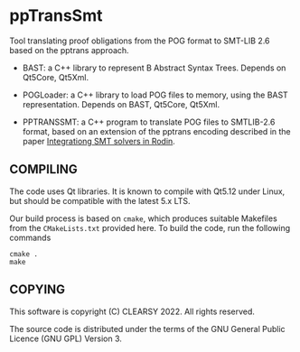 # ppTransSmt

Tool translating proof obligations from the POG format
to SMT-LIB 2.6 based on the pptrans approach.

* BAST: a C++ library to represent B Abstract Syntax Trees. Depends on Qt5Core, Qt5Xml.

* POGLoader: a C++ library to load POG files to memory, using the BAST
  representation. Depends on BAST, Qt5Core, Qt5Xml.

* PPTRANSSMT: a C++ program to translate POG files to SMTLIB-2.6
  format, based on an extension of the pptrans encoding described in the paper [Integrationg SMT solvers in Rodin](http://dx.doi.org/10.3233/SAT190123).

## COMPILING

The code uses Qt libraries. It is known to compile with Qt5.12 under
Linux, but should be compatible with the latest 5.x LTS.

Our build process is based on `cmake`, which produces suitable Makefiles from the `CMakeLists.txt` provided here. To build the code, run the following commands
```
cmake .
make
```

## COPYING


This software is copyright (C) CLEARSY 2022. All rights reserved.

The source code is distributed under the terms of the GNU General Public Licence (GNU GPL) Version 3.

